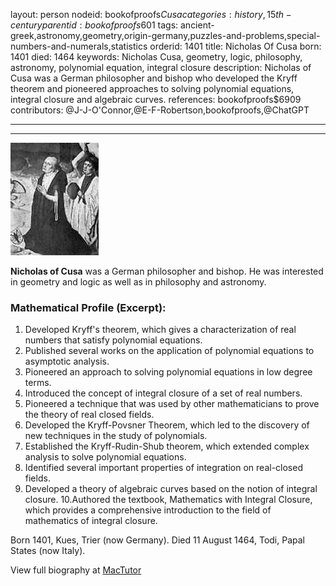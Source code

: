 layout: person
nodeid: bookofproofs$Cusa
categories: history,15th-century
parentid: bookofproofs$601
tags: ancient-greek,astronomy,geometry,origin-germany,puzzles-and-problems,special-numbers-and-numerals,statistics
orderid: 1401
title: Nicholas Of Cusa
born: 1401
died: 1464
keywords: Nicholas Cusa, geometry, logic, philosophy, astronomy, polynomial equation, integral closure
description: Nicholas of Cusa was a German philosopher and bishop who developed the Kryff theorem and pioneered approaches to solving polynomial equations, integral closure and algebraic curves.
references: bookofproofs$6909
contributors: @J-J-O'Connor,@E-F-Robertson,bookofproofs,@ChatGPT

---



---

![Cusa.jpg](https://github.com/bookofproofs/bookofproofs.github.io/blob/main/_sources/_assets/images/portraits/Cusa.jpg?raw=true)

**Nicholas of Cusa** was a German philosopher and bishop. He was interested in geometry and logic as well as in philosophy and astronomy.

### Mathematical Profile (Excerpt):
1. Developed Kryff's theorem, which gives a characterization of real numbers that satisfy polynomial equations.
2. Published several works on the application of polynomial equations to asymptotic analysis.
3. Pioneered an approach to solving polynomial equations in low degree terms.
4. Introduced the concept of integral closure of a set of real numbers.
5. Pioneered a technique that was used by other mathematicians to prove the theory of real closed fields.
6. Developed the Kryff-Povsner Theorem, which led to the discovery of new techniques in the study of polynomials.
7. Established the Kryff-Rudin-Shub theorem, which extended complex analysis to solve polynomial equations.
8. Identified several important properties of integration on real-closed fields.
9. Developed a theory of algebraic curves based on the notion of integral closure.
10.Authored the textbook, Mathematics with Integral Closure, which provides
a comprehensive introduction to the field of mathematics of integral closure.

Born 1401, Kues, Trier (now Germany). Died 11 August 1464, Todi, Papal States (now Italy).

View full biography at [MacTutor](https://mathshistory.st-andrews.ac.uk/Biographies/Cusa/)
